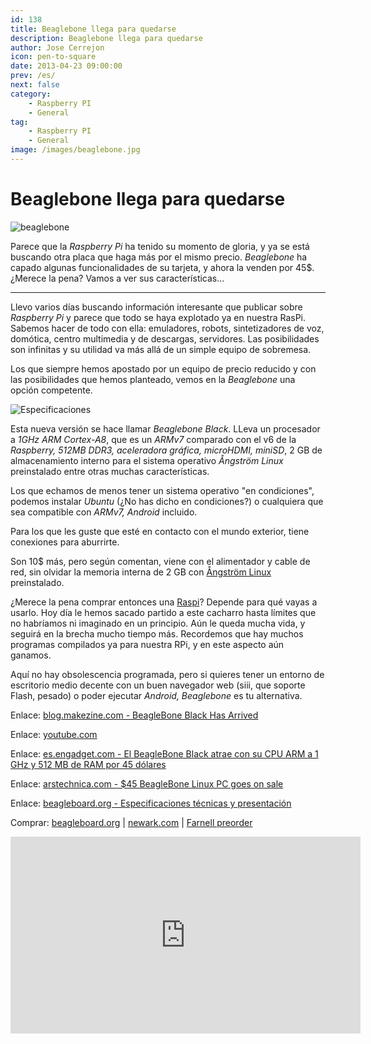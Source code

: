 ```yaml
---
id: 138
title: Beaglebone llega para quedarse
description: Beaglebone llega para quedarse
author: Jose Cerrejon
icon: pen-to-square
date: 2013-04-23 09:00:00
prev: /es/
next: false
category:
    - Raspberry PI
    - General
tag:
    - Raspberry PI
    - General
image: /images/beaglebone.jpg
---
```


# Beaglebone llega para quedarse

![beaglebone](/images/beaglebone.jpg)

Parece que la _Raspberry Pi_ ha tenido su momento de gloria, y ya se está buscando otra placa que haga más por el mismo precio. _Beaglebone_ ha capado algunas funcionalidades de su tarjeta, y ahora la venden por 45$. ¿Merece la pena? Vamos a ver sus características...

---

Llevo varios días buscando información interesante que publicar sobre _Raspberry Pi_ y parece que todo se haya explotado ya en nuestra RasPi. Sabemos hacer de todo con ella: emuladores, robots, sintetizadores de voz, domótica, centro multimedia y de descargas, servidores. Las posibilidades son infinitas y su utilidad va más allá de un simple equipo de sobremesa.

Los que siempre hemos apostado por un equipo de precio reducido y con las posibilidades que hemos planteado, vemos en la _Beaglebone_ una opción competente.

![Especificaciones](/images/beaglebone-specs.jpg "Especificaciones")

Esta nueva versión se hace llamar _Beaglebone Black_. LLeva un procesador a _1GHz ARM Cortex-A8_, que es un _ARMv7_ comparado con el v6 de la _Raspberry, 512MB DDR3, aceleradora gráfica, microHDMI, miniSD_, 2 GB de almacenamiento interno para el sistema operativo _Ångström Linux_ preinstalado entre otras muchas características.

Los que echamos de menos tener un sistema operativo "en condiciones", podemos instalar _Ubuntu_ (¿No has dicho en condiciones?) o cualquiera que sea compatible con _ARMv7, Android_ incluido.

Para los que les guste que esté en contacto con el mundo exterior, tiene conexiones para aburrirte.

Son 10$ más, pero según comentan, viene con el alimentador y cable de red, sin olvidar la memoria interna de 2 GB con [Ångström Linux](https://www.angstrom-distribution.org/) preinstalado.

¿Merece la pena comprar entonces una [Raspi](https://raspipc.es)? Depende para qué vayas a usarlo. Hoy día le hemos sacado partido a este cacharro hasta límites que no habríamos ni imaginado en un principio. Aún le queda mucha vida, y seguirá en la brecha mucho tiempo más. Recordemos que hay muchos programas compilados ya para nuestra RPi, y en este aspecto aún ganamos.

Aquí no hay obsolescencia programada, pero si quieres tener un entorno de escritorio medio decente con un buen navegador web (siii, que soporte Flash, pesado) o poder ejecutar _Android, Beaglebone_ es tu alternativa.

Enlace: [blog.makezine.com - BeagleBone Black Has Arrived](https://blog.makezine.com/2013/04/22/beaglebone-black-has-arrived/)

Enlace: [youtube.com](https://www.youtube.com/results?search_query=Beaglebone&oq=Beaglebone)

Enlace: [es.engadget.com - El BeagleBone Black atrae con su CPU ARM a 1 GHz y 512 MB de RAM por 45 dólares](https://es.engadget.com/2013/04/22/beaglebone-black-1ghz-45-dolares/)

Enlace: [arstechnica.com - $45 BeagleBone Linux PC goes on sale](https://arstechnica.com/information-technology/2013/04/for-your-robot-building-needs-the-45-beaglebone-linux-pc-goes-on-sale/)

Enlace: [beagleboard.org - Especificaciones técnicas y presentación](https://beagleboard.org/Products/BeagleBone%20Black)

Comprar: [beagleboard.org](https://beagleboard.org/buy) | [newark.com](https://www.newark.com/jsp/search/productdetail.jsp?sku=65W6016) | [Farnell preorder](https://es.farnell.com/circuitco/bb-bblk-000/beaglebone-black-cortex-a8-dev/dp/2291620?Ntt=2291620?CMP=SOM-TW-LOC-BeagleBone-PreOrder)

<iframe width="560" height="315" src="https://www.youtube.com/embed/ciX08ysl6LE" frameborder="0" allowfullscreen></iframe>
